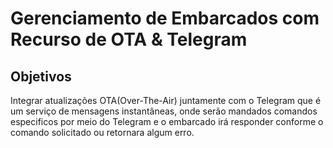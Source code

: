 # Gerenciamento de Embarcados com Recurso de OTA & Telegram
## Objetivos
Integrar atualizações OTA(Over-The-Air) juntamente com o Telegram que é um serviço de mensagens instantâneas, onde serão mandados comandos especificos por meio do Telegram e o embarcado irá responder conforme o comando solicitado ou retornara algum erro.
